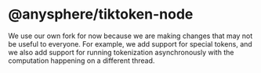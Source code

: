 # @anysphere/tiktoken-node

We use our own fork for now because we are making changes that may not be useful to everyone. For example, we add support for special tokens, and we also add support for running tokenization asynchronously with the computation happening on a different thread.
